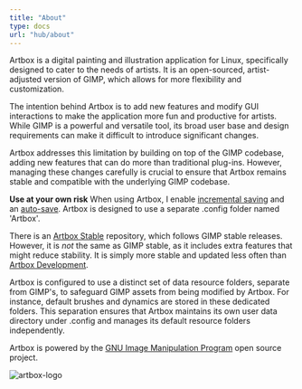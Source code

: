 ```yaml
---
title: "About"
type: docs
url: "hub/about"
---
```


Artbox is a digital painting and illustration application for Linux, specifically designed to cater to the needs of artists. It is an open-sourced, artist-adjusted version of GIMP, which allows for more flexibility and customization.

The intention behind Artbox is to add new features and modify GUI interactions to make the application more fun and productive for artists. While GIMP is a powerful and versatile tool, its broad user base and design requirements can make it difficult to introduce significant changes.

Artbox addresses this limitation by building on top of the GIMP codebase, adding new features that can do more than traditional plug-ins. However, managing these changes carefully is crucial to ensure that Artbox remains stable and compatible with the underlying GIMP codebase.

**Use at your own risk** When using Artbox, I enable [incremental saving](../plugins/folder/Incremental-Save/) and an [auto-save](../plugins/folder/Almost-Autosave/). Artbox is designed to use a separate .config folder named 'Artbox'.

There is an [Artbox Stable](https://gitlab.gnome.org/pixelmixer/artbox-stable/-/commits/artbox?ref_type=heads) repository, which follows GIMP stable releases. However, it is _not_ the same as GIMP stable, as it includes extra features that might reduce stability. It is simply more stable and updated less often than [Artbox Development](https://gitlab.gnome.org/pixelmixer/artbox/-/commits/artbox?ref_type=heads).

Artbox is configured to use a distinct set of data resource folders, separate from GIMP's, to safeguard GIMP assets from being modified by Artbox. For instance, default brushes and dynamics are stored in these dedicated folders. This separation ensures that Artbox maintains its own user data directory under .config and manages its default resource folders independently.

Artbox is powered by the [GNU Image Manipulation Program](https://www.gimp.org/) open source project.

![artbox-logo](/images/artbox-logo.webp)

